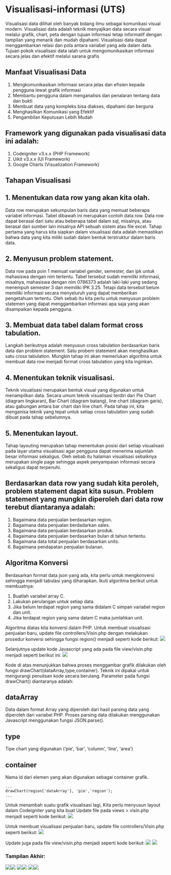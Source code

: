 # Visualisasi-informasi (UTS)
Visualisasi data dilihat oleh banyak bidang ilmu sebagai komunikasi visual modern. Visualisasi data adalah teknik menyajikan data secara visual melalui grafik, chart, peta dengan tujuan informasi tetap informatif dengan tampilan yang menarik dan mudah dipahami. Visualisasi data dapat menggambarkan relasi dan pola antara variabel yang ada dalam data. Tujuan pokok visualisasi data ialah untuk mengomunikasikan informasi secara jelas dan efektif melalui sarana grafis


## Manfaat Visualisasi Data
1. Mengkomunikasikan informasi secara jelas dan efisien kepada pengguna lewat grafik informasi
2. Membantu pengguna dalam menganalisis dan penalaran tentang data dan bukti
3. Membuat data yang kompleks bisa diakses, dipahami dan berguna
4. Menghasilkan Komunikasi yang Efektif
5. Pengambilan Keputusan Lebih Mudah

## Framework yang digunakan pada visualisasi data ini adalah:
1. Codeigniter v3.x.x (PHP Framework)
2. Uikit v3.x.x (UI Framework)
3. Google Charts (Visualization Framework)

## Tahapan Visualisasi

## 1. Menentukan data row yang akan kita olah.
Data row merupakan sekumpulan baris data yang memuat beberapa variabel informasi. Tabel dibawah ini merupakan contoh data row. Data row dapat berasal dari satu atau beberapa tabel dalam sql, misalnya, atau berasal dari sumber lain misalnya API sebuah sistem atau file excel. Tahap pertama yang harus kita siapkan dalam visualisasi data adalah memastikan bahwa data yang kita miliki sudah dalam bentuk terstruktur dalam baris data.

## 2. Menyusun problem statement.
Data row pada poin 1 memuat variabel gender, semester, dan ipk untuk mahasiswa dengan nim tertentu. Tabel tersebut sudah memiliki informasi, misalnya, mahasiswa dengan nim 0786373 adalah laki-laki yang sedang menempuh semester 3 dan memiliki IPK 3.25. Tetapi data tersebut belum memiliki informasi secara menyeluruh yang dapat memberikan pengetahuan tertentu. Oleh sebab itu kita perlu untuk menyusun problem statemen yang dapat menggambarkan informasi apa saja yang akan disampaikan kepada pengguna.

## 3. Membuat data tabel dalam format cross tabulation.
Langkah berikutnya adalah menyusun cross tabulation berdasarkan baris data dan problem statement. Satu probem statement akan menghasilkan satu cross tabulation. Mungkin tahap ini akan memerlukan algoritma untuk membuat data row menjadi format cross tabulation yang kita inginkan.

## 4. Menentukan teknik visualisasi.
Teknik visualisasi merupakan bentuk visual yang digunakan untuk menampilkan data. Secara umum teknik visualisasi terdiri dari Pie Chart (diagram lingkaran), Bar Chart (diagram batang), line chart (diagram garis), atau gabungan antara bar chart dan line chart. Pada tahap ini, kita menganisa teknik yang tepat untuk setiap cross tabulation yang sudah dibuat pada tahap sebelumnya.

## 5. Menentukan layout.
Tahap layouting merupakan tahap menentukan posisi dari setiap visualisasi pada layar utama visualisasi agar pengguna dapat menerima sejumlah besar informasi sekaligus. Oleh sebab itu halaman visualisasi sebaiknya merupakan single page sehingga aspek penyampaian informasi secara sekaligus dapat terpenuhi.<p>

## Berdasarkan data row yang sudah kita peroleh, problem statement dapat kita susun. Problem statement yang mungkin diperoleh dari data row terebut diantaranya adalah:
1. Bagaimana data penjualan berdasarkan region.
2. Bagaimana data penjualan berdadarkan sales.
3. Bagaimana data penjualan berdasarkan produk.
4. Bagaimana data penjualan berdasarkan bulan di tahun tertentu.
5. Bagaimana data total penjualan berdasarkan units.
6. Bagaimana pendapatan penjualan bulanan.

## Algoritma Konversi
Berdasarkan format data json yang ada, kita perlu untuk mengkonversi sehingga menjadi tabulasi yang diharapkan. Ikuti algoritma berikut untuk membuatnya:
1. Buatlah variabel array C.
2. Lakukan perulangan untuk setiap data.
3. Jika belum terdapat region yang sama didalam C simpan variabel region dan unit.
4. Jika terdapat region yang sama dalam C maka jumlahkan unit.

Algoritma diatas kita konversi dalam PHP. Untuk membuat visualisasi penjualan baru, update file controllers/Visin.php dengan melakukan prosedur konversi sehingga fungsi region() menjadi seperti kode berikut:
<img src="07.png">

Selanjutnya update kode Javascript yang ada pada file view/visin.php menjadi seperti berikut ini:
<img src="10.png">

Kode di atas menunjukkan bahwa proses menggambar grafik dilakukan oleh fungsi drawChart(dataArray,type,container). Teknik ini dipakai untuk mengurangi penulisan kode secara berulang. Parameter pada fungsi drawChart() diantaranya adalah:
## dataArray
Data dalam format Array yang diperoleh dari hasil parsing data yang diperoleh dari variabel PHP. Proses parsing data dilakukan menggunakan Javascript menggunakan fungsi JSON.parse().

## type
Tipe chart yang digunakan (‘pie', ‘bar', ‘column', 'line', 'area')

## container
Nama id dari elemen yang akan digunakan sebagai container grafik. 

    ...
    drawChart(region['dataArray'], 'pie','region');
    ...

Untuk menambah suatu grafik visualisasi lagi, Kita perlu menyusun layout dalam Codeigniter yang kita buat Update file pada views > visin.php menjadi seperti kode berikut:
<img src="10.png">

Untuk membuat visualisasi penjualan baru, update file controllers/Visin.php seperti berikut:
<img src="07.png">

Update juga pada file view/visin.php menjadi seperti kode berikut:
<img src="08.png"> <img src="09.png">



### Tampilan Akhir:
<img src="01.png"><img src="02.png">
<img src="03.png"><img src="04.png">
<img src="05.png"><img src="06.png">
